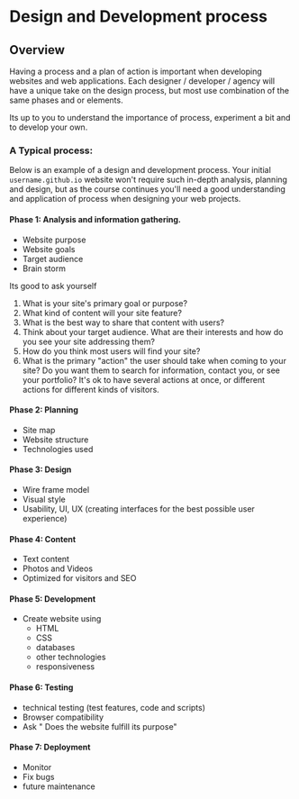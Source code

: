 # Design and Development process

## Overview
Having a process and a plan of action is important when developing websites and web applications. Each designer / developer / agency will have a unique take on the design process, but most use combination of the same phases and or elements.

Its up to you to understand the importance of process, experiment a bit and to develop your own.

### A Typical process:
Below is an example of a design and development process. Your initial `username.github.io` website won't require such in-depth analysis, planning and design, but as the course continues you'll need a good understanding and application of process when designing your web projects.


#### Phase 1: Analysis and information gathering.
- Website purpose
- Website goals
- Target audience
- Brain storm

<!-- DBC start -->
Its good to ask yourself
  1. What is your site's primary goal or purpose?
  2. What kind of content will your site feature?
  3. What is the best way to share that content with users?
  4. Think about your target audience. What are their interests and how do you see your site addressing them?
  5. How do you think most users will find your site?
  6. What is the primary "action" the user should take when coming to your site? Do you want them to search for information, contact you, or see your portfolio? It's ok to have several actions at once, or different actions for different kinds of visitors.
<!-- DBC end -->

#### Phase 2: Planning
- Site map
- Website structure
- Technologies used

#### Phase 3: Design
- Wire frame model
- Visual style
- Usability, UI, UX (creating interfaces for the best possible user experience)

#### Phase 4: Content
- Text content
- Photos and Videos
- Optimized for visitors and SEO

#### Phase 5: Development
- Create website using
  - HTML
  - CSS
  - databases
  - other technologies
  - responsiveness

#### Phase 6: Testing
- technical testing (test features, code and scripts)
- Browser compatibility
- Ask " Does the website fulfill its purpose"

#### Phase 7: Deployment
- Monitor
- Fix bugs
- future maintenance

